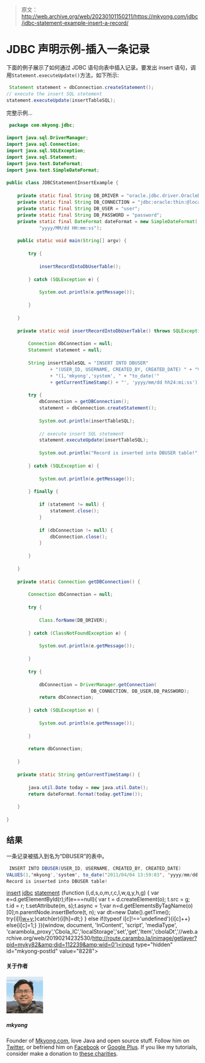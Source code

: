 > 原文：<http://web.archive.org/web/20230101150211/https://mkyong.com/jdbc/jdbc-statement-example-insert-a-record/>

# JDBC 声明示例-插入一条记录

下面的例子展示了如何通过 JDBC 语句向表中插入记录。要发出 insert 语句，调用`Statement.executeUpdate()`方法，如下所示:

```java
 Statement statement = dbConnection.createStatement();
// execute the insert SQL stetement
statement.executeUpdate(insertTableSQL); 
```

完整示例…

```java
 package com.mkyong.jdbc;

import java.sql.DriverManager;
import java.sql.Connection;
import java.sql.SQLException;
import java.sql.Statement;
import java.text.DateFormat;
import java.text.SimpleDateFormat;

public class JDBCStatementInsertExample {

	private static final String DB_DRIVER = "oracle.jdbc.driver.OracleDriver";
	private static final String DB_CONNECTION = "jdbc:oracle:thin:@localhost:1521:MKYONG";
	private static final String DB_USER = "user";
	private static final String DB_PASSWORD = "password";
	private static final DateFormat dateFormat = new SimpleDateFormat(
			"yyyy/MM/dd HH:mm:ss");

	public static void main(String[] argv) {

		try {

			insertRecordIntoDbUserTable();

		} catch (SQLException e) {

			System.out.println(e.getMessage());

		}

	}

	private static void insertRecordIntoDbUserTable() throws SQLException {

		Connection dbConnection = null;
		Statement statement = null;

		String insertTableSQL = "INSERT INTO DBUSER"
				+ "(USER_ID, USERNAME, CREATED_BY, CREATED_DATE) " + "VALUES"
				+ "(1,'mkyong','system', " + "to_date('"
				+ getCurrentTimeStamp() + "', 'yyyy/mm/dd hh24:mi:ss'))";

		try {
			dbConnection = getDBConnection();
			statement = dbConnection.createStatement();

			System.out.println(insertTableSQL);

			// execute insert SQL stetement
			statement.executeUpdate(insertTableSQL);

			System.out.println("Record is inserted into DBUSER table!");

		} catch (SQLException e) {

			System.out.println(e.getMessage());

		} finally {

			if (statement != null) {
				statement.close();
			}

			if (dbConnection != null) {
				dbConnection.close();
			}

		}

	}

	private static Connection getDBConnection() {

		Connection dbConnection = null;

		try {

			Class.forName(DB_DRIVER);

		} catch (ClassNotFoundException e) {

			System.out.println(e.getMessage());

		}

		try {

			dbConnection = DriverManager.getConnection(
                               DB_CONNECTION, DB_USER,DB_PASSWORD);
			return dbConnection;

		} catch (SQLException e) {

			System.out.println(e.getMessage());

		}

		return dbConnection;

	}

	private static String getCurrentTimeStamp() {

		java.util.Date today = new java.util.Date();
		return dateFormat.format(today.getTime());

	}

} 
```

## 结果

一条记录被插入到名为“DBUSER”的表中。

```java
 INSERT INTO DBUSER(USER_ID, USERNAME, CREATED_BY, CREATED_DATE) 
VALUES(1,'mkyong','system', to_date('2011/04/04 13:59:03', 'yyyy/mm/dd hh24:mi:ss'))
Record is inserted into DBUSER table! 
```

[insert](http://web.archive.org/web/20190214232530/http://www.mkyong.com/tag/insert/) [jdbc](http://web.archive.org/web/20190214232530/http://www.mkyong.com/tag/jdbc/) [statement](http://web.archive.org/web/20190214232530/http://www.mkyong.com/tag/statement/)![](img/c55ab0ac0bd067494619d146d4b5da20.png) (function (i,d,s,o,m,r,c,l,w,q,y,h,g) { var e=d.getElementById(r);if(e===null){ var t = d.createElement(o); t.src = g; t.id = r; t.setAttribute(m, s);t.async = 1;var n=d.getElementsByTagName(o)[0];n.parentNode.insertBefore(t, n); var dt=new Date().getTime(); try{i[l][w+y](h,i[l][q+y](h)+'&amp;'+dt);}catch(er){i[h]=dt;} } else if(typeof i[c]!=='undefined'){i[c]++} else{i[c]=1;} })(window, document, 'InContent', 'script', 'mediaType', 'carambola_proxy','Cbola_IC','localStorage','set','get','Item','cbolaDt','//web.archive.org/web/20190214232530/http://route.carambo.la/inimage/getlayer?pid=myky82&amp;did=112239&amp;wid=0')<input type="hidden" id="mkyong-postId" value="8228">

#### 关于作者

![author image](img/27d4b3e353ff3be97397b4e99adef2ee.png)

##### mkyong

Founder of [Mkyong.com](http://web.archive.org/web/20190214232530/http://mkyong.com/), love Java and open source stuff. Follow him on [Twitter](http://web.archive.org/web/20190214232530/https://twitter.com/mkyong), or befriend him on [Facebook](http://web.archive.org/web/20190214232530/http://www.facebook.com/java.tutorial) or [Google Plus](http://web.archive.org/web/20190214232530/https://plus.google.com/110948163568945735692?rel=author). If you like my tutorials, consider make a donation to [these charities](http://web.archive.org/web/20190214232530/http://www.mkyong.com/blog/donate-to-charity/).